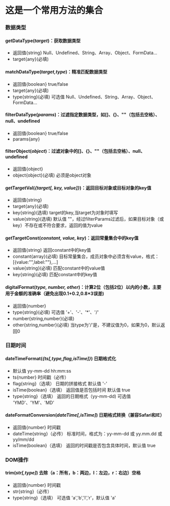 # 这是一个常用方法的集合

### 数据类型

#### getDataType(*target*)：获取数据类型
+ 返回值{string}    Null、Undefined、String、Array、Object、FormData...
+ target{any}(必填)

#### matchDataType(*target,type*)：精准匹配数据类型
+ 返回值{boolean} true/false
+ target{any}(必填)
+ type{string}(必填)    可选值 Null、Undefined、String、Array、Object、FormData...

#### filterDataType(*params*)：过滤指定数据类型，如[]、{}、""（包括去空格）、null、undefined

+ 返回值{boolean} true/false
+ params{any}

#### filterObject(*object*)：过滤对象中的[]、{}、""（包括去空格）、null、undefined

+ 返回值{object}
+ object{object}(必填) 必须是object对象

#### getTargetVal(*{target[, key, value]}*)：返回目标对象或目标对象的key值

+ 返回值{string}
+ target{any}(必填)
+ key{string}(选填) target的key,当target为对象时填写
+ value{string}(选填)   默认值 ""，经过filterParams过滤后，如果目标对象（或key）不存在或不符合要求，返回的值为value

#### getTargetConst(*constant, value, key*)：返回常量集合中的key值

+ 返回值{string}    返回constant中的key值
+ constant{array}(必填) 目标常量集合，成员对象中必须含有value，格式：[{value:"",label:""},...]
+ value{string}(必填)  匹配constant中的value值
+ key{string}(必填) 匹配constant中的key值

#### digitalFormat(*type, number, other*)：计算2位（包括2位）以内的小数，主要用于金额的准确率（避免出现0.1+0.2,0.8*3误差)

+ 返回值{number}
+ type{string}(必填)  可选值 '+'、'-'、'*'、'/'
+ number{string,number}(必填)
+ other{string,number}(必填)  当type为'/'是，不建议值为0，如果为0，默认返回0

### 日期时间

#### dateTimeFormat(*{ts[,type,flag,isTime]}*)  日期格式化
+ 默认值    yy-mm-dd hh:mm:ss
+ ts{number} 时间戳（必传）
+ flag{string}（选填）  日期的拼接格式  默认值 '-'
+ isTime{boolean}（选填）    返回值是否包括时间  默认值 true
+ type{string}（选填）  返回的日期格式（yy-mm-dd)  可选值 'YMD'、'YM'、'MD'

#### dateFormatConversion(*dateTime[,isTime]*)  日期格式转换（兼容Safari和IE）
+ 返回值{number}    时间戳
+ dateTime{string}（必传）  标准时间，格式为：yy-mm-dd 或 yy.mm.dd 或 yy/mm/dd
+ isTime{boolean}（选填）   返回的时间戳是否包含具体时间，默认值 true

### DOM操作

#### trim(*str[,type]*)  去除（a：所有，b：两边，l：左边，r：右边）空格
+ 返回值{number}    时间戳
+ str{string}（必传）
+ type{string}（选填）  可选值 'a','b','l','r'，默认值 'a'